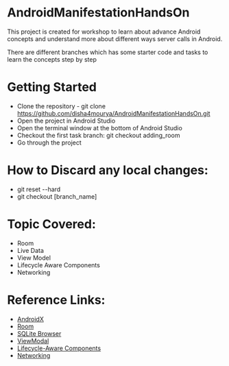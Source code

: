 # AndroidManifestationHandsOn

This project is created for workshop to learn about advance Android concepts and understand more about different ways server calls in Android.

There are different branches which has some starter code and tasks to learn the concepts step by step

# Getting Started

* Clone the repository - git clone https://github.com/disha4mourya/AndroidManifestationHandsOn.git
* Open the project in Android Studio
* Open the terminal window at the bottom of Android Studio
* Checkout the first task branch:  git checkout adding_room
* Go through the project


# How to Discard any local changes:

* git reset --hard
* git checkout [branch_name]


# Topic Covered:

* Room 
* Live Data
* View Model
* Lifecycle Aware Components
* Networking 


# Reference Links:

* [AndroidX](https://developer.android.com/jetpack/androidx/migrate)
* [Room](https://developer.android.com/training/data-storage/room/index.html)
* [SQLite Browser](https://sqlitebrowser.org/dl/)
* [ViewModal](https://developer.android.com/reference/android/arch/lifecycle/ViewModel.html)
* [Lifecycle-Aware Components](https://developer.android.com/topic/libraries/architecture/lifecycle.html)
* [Networking](https://square.github.io/retrofit/)

